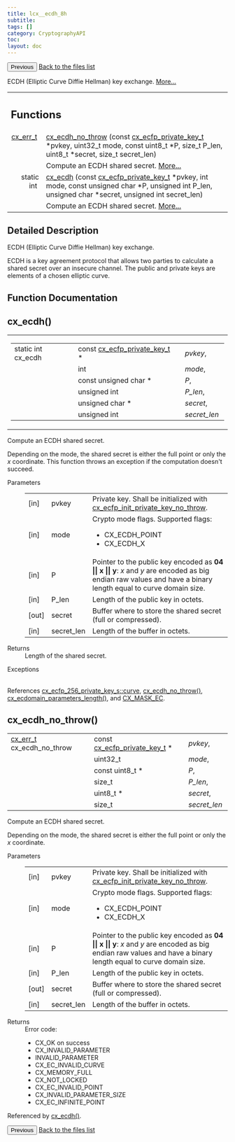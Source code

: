 ```yaml
---
title: lcx__ecdh_8h
subtitle:
tags: []
category: CryptographyAPI
toc:
layout: doc
---
```


<button class="uk-button uk-button-default uk-button-small uk-margin-medium-top" onclick="history.back()">Previous</button>
<a class="uk-button uk-button-default uk-button-small uk-margin-medium-top crypto-button" href="../../crypto-api/files">Back to the files list</a>


<p>ECDH (Elliptic Curve Diffie Hellman) key exchange.  
<a href="#details">More...</a></p>
<table class="memberdecls">
<tr class="heading"><td colspan="4"><h2 class="groupheader"><a name="func-members"></a>
Functions</h2></td></tr>
<tr class="memitem:aa36d38a37ced925043a8d17b750e3f6e"><td class="memItemLeft" align="right" valign="top"><a class="el" href="../cx__errors_8h#a06db7f567671764f4980db9bc828fa85">cx_err_t</a>&#160;</td><td colspan="3" class="memItemRight" valign="bottom"><a class="el" href="../lcx__ecdh_8h#aa36d38a37ced925043a8d17b750e3f6e">cx_ecdh_no_throw</a> (const <a class="el" href="../cx__ecfp__256__private__key__s">cx_ecfp_private_key_t</a> *pvkey, uint32_t mode, const uint8_t *P, size_t P_len, uint8_t *secret, size_t secret_len)</td></tr>
<tr class="memdesc:aa36d38a37ced925043a8d17b750e3f6e"><td class="mdescLeft">&#160;</td><td colspan="3" class="mdescRight">Compute an ECDH shared secret.  <a href="#aa36d38a37ced925043a8d17b750e3f6e">More...</a><br /></td></tr>
<tr class="memitem:a9a4febd251d944d6c04b43c7330740ce"><td class="memItemLeft" align="right" valign="top">static int&#160;</td><td colspan="3" class="memItemRight" valign="bottom"><a class="el" href="../lcx__ecdh_8h#a9a4febd251d944d6c04b43c7330740ce">cx_ecdh</a> (const <a class="el" href="../cx__ecfp__256__private__key__s">cx_ecfp_private_key_t</a> *pvkey, int mode, const unsigned char *P, unsigned int P_len, unsigned char *secret, unsigned int secret_len)</td></tr>
<tr class="memdesc:a9a4febd251d944d6c04b43c7330740ce"><td class="mdescLeft">&#160;</td><td colspan="3" class="mdescRight">Compute an ECDH shared secret.  <a href="#a9a4febd251d944d6c04b43c7330740ce">More...</a><br /></td></tr>
</table>
<a name="details" id="details"></a>

## Detailed Description

<div class="textblock"><p>ECDH (Elliptic Curve Diffie Hellman) key exchange. </p>
<p>ECDH is a key agreement protocol that allows two parties to calculate a shared secret over an insecure channel. The public and private keys are elements of a chosen elliptic curve. </p>
</div><h2 class="groupheader">Function Documentation</h2>
<a id="a9a4febd251d944d6c04b43c7330740ce"></a>
<h2 class="memtitle">cx_ecdh()</h2>

<div class="memitem">
<div class="memproto">
<table class="mlabels">
  <tr>
  <td class="mlabels-left">
      <table class="memname">
        <tr>
          <td class="memname">static int cx_ecdh </td>
          <td class="paramtype">const <a class="el" href="../cx__ecfp__256__private__key__s">cx_ecfp_private_key_t</a> *&#160;</td>
          <td class="paramname"><em>pvkey</em>, </td>
        </tr>
        <tr>
          <td class="paramkey"></td>
          <td class="paramtype">int&#160;</td>
          <td class="paramname"><em>mode</em>, </td>
        </tr>
        <tr>
          <td class="paramkey"></td>
          <td class="paramtype">const unsigned char *&#160;</td>
          <td class="paramname"><em>P</em>, </td>
        </tr>
        <tr>
          <td class="paramkey"></td>
          <td class="paramtype">unsigned int&#160;</td>
          <td class="paramname"><em>P_len</em>, </td>
        </tr>
        <tr>
          <td class="paramkey"></td>
          <td class="paramtype">unsigned char *&#160;</td>
          <td class="paramname"><em>secret</em>, </td>
        </tr>
        <tr>
          <td class="paramkey"></td>
          <td class="paramtype">unsigned int&#160;</td>
          <td class="paramname"><em>secret_len</em>&#160;</td>
        </tr>
        <tr>
        </tr>
      </table>
  </td>
  </tr>
</table>
</div><div class="memdoc">

<p>Compute an ECDH shared secret. </p>
<p>Depending on the mode, the shared secret is either the full point or only the <em>x</em> coordinate. This function throws an exception if the computation doesn't succeed.</p>
<dl class="params"><dt>Parameters</dt><dd>
  <table class="params">
    <tr><td class="paramdir">[in]</td><td class="paramname">pvkey</td><td colspan="4">Private key. Shall be initialized with <a class="el" href="../lcx__ecfp_8h#aa60ed5c59930e787f187df1802b84ab5" title="Initialize a private key. ">cx_ecfp_init_private_key_no_throw</a>.</td></tr>
    <tr><td class="paramdir">[in]</td><td class="paramname">mode</td><td colspan="4">Crypto mode flags. Supported flags:<ul>
<li>CX_ECDH_POINT</li>
<li>CX_ECDH_X</li>
</ul>
</td></tr>
    <tr><td class="paramdir">[in]</td><td class="paramname">P</td><td colspan="4">Pointer to the public key encoded as <b>04 || x || y</b>: <em>x</em> and <em>y</em> are encoded as big endian raw values and have a binary length equal to curve domain size.</td></tr>
    <tr><td class="paramdir">[in]</td><td class="paramname">P_len</td><td colspan="4">Length of the public key in octets.</td></tr>
    <tr><td class="paramdir">[out]</td><td class="paramname">secret</td><td colspan="4">Buffer where to store the shared secret (full or compressed).</td></tr>
    <tr><td class="paramdir">[in]</td><td class="paramname">secret_len</td><td colspan="4">Length of the buffer in octets.</td></tr>
  </table>
  </dd>
</dl>
<dl class="section return"><dt>Returns</dt><dd>Length of the shared secret.</dd></dl>
<dl class="exception"><dt>Exceptions</dt><dd>
  <table class="exception">
  </table>
  </dd>
</dl>

<p class="reference">References <a class="el" href="../cx__ecfp__256__private__key__s#a474bc8df07e877791f9b39dac8f9a8df">cx_ecfp_256_private_key_s::curve</a>, <a class="el" href="../lcx__ecdh_8h#aa36d38a37ced925043a8d17b750e3f6e">cx_ecdh_no_throw()</a>, <a class="el" href="../ox__ec_8h#a1c0a18bd483a254e2c7783442d32b002">cx_ecdomain_parameters_length()</a>, and <a class="el" href="../lcx__common_8h#a4550b2e093cd42ccf24e6b62df3747b4">CX_MASK_EC</a>.</p>

</div>
</div>
<a id="aa36d38a37ced925043a8d17b750e3f6e"></a>
<h2 class="memtitle">cx_ecdh_no_throw()</h2>

<div class="memitem">
<div class="memproto">
      <table class="memname">
        <tr>
          <td class="memname"><a class="el" href="../cx__errors_8h#a06db7f567671764f4980db9bc828fa85">cx_err_t</a> cx_ecdh_no_throw </td>
          <td class="paramtype">const <a class="el" href="../cx__ecfp__256__private__key__s">cx_ecfp_private_key_t</a> *&#160;</td>
          <td class="paramname"><em>pvkey</em>, </td>
        </tr>
        <tr>
          <td class="paramkey"></td>
          <td class="paramtype">uint32_t&#160;</td>
          <td class="paramname"><em>mode</em>, </td>
        </tr>
        <tr>
          <td class="paramkey"></td>
          <td class="paramtype">const uint8_t *&#160;</td>
          <td class="paramname"><em>P</em>, </td>
        </tr>
        <tr>
          <td class="paramkey"></td>
          <td class="paramtype">size_t&#160;</td>
          <td class="paramname"><em>P_len</em>, </td>
        </tr>
        <tr>
          <td class="paramkey"></td>
          <td class="paramtype">uint8_t *&#160;</td>
          <td class="paramname"><em>secret</em>, </td>
        </tr>
        <tr>
          <td class="paramkey"></td>
          <td class="paramtype">size_t&#160;</td>
          <td class="paramname"><em>secret_len</em>&#160;</td>
        </tr>
        <tr>
        </tr>
      </table>
</div><div class="memdoc">

<p>Compute an ECDH shared secret. </p>
<p>Depending on the mode, the shared secret is either the full point or only the <em>x</em> coordinate.</p>
<dl class="params"><dt>Parameters</dt><dd>
  <table class="params">
    <tr><td class="paramdir">[in]</td><td class="paramname">pvkey</td><td colspan="4">Private key. Shall be initialized with <a class="el" href="../lcx__ecfp_8h#aa60ed5c59930e787f187df1802b84ab5" title="Initialize a private key. ">cx_ecfp_init_private_key_no_throw</a>.</td></tr>
    <tr><td class="paramdir">[in]</td><td class="paramname">mode</td><td colspan="4">Crypto mode flags. Supported flags:<ul>
<li>CX_ECDH_POINT</li>
<li>CX_ECDH_X</li>
</ul>
</td></tr>
    <tr><td class="paramdir">[in]</td><td class="paramname">P</td><td colspan="4">Pointer to the public key encoded as <b>04 || x || y</b>: <em>x</em> and <em>y</em> are encoded as big endian raw values and have a binary length equal to curve domain size.</td></tr>
    <tr><td class="paramdir">[in]</td><td class="paramname">P_len</td><td colspan="4">Length of the public key in octets.</td></tr>
    <tr><td class="paramdir">[out]</td><td class="paramname">secret</td><td colspan="4">Buffer where to store the shared secret (full or compressed).</td></tr>
    <tr><td class="paramdir">[in]</td><td class="paramname">secret_len</td><td colspan="4">Length of the buffer in octets.</td></tr>
  </table>
  </dd>
</dl>
<dl class="section return"><dt>Returns</dt><dd>Error code:<ul>
<li>CX_OK on success</li>
<li>CX_INVALID_PARAMETER</li>
<li>INVALID_PARAMETER</li>
<li>CX_EC_INVALID_CURVE</li>
<li>CX_MEMORY_FULL</li>
<li>CX_NOT_LOCKED</li>
<li>CX_EC_INVALID_POINT</li>
<li>CX_INVALID_PARAMETER_SIZE</li>
<li>CX_EC_INFINITE_POINT </li>
</ul>
</dd></dl>

<p class="reference">Referenced by <a class="el" href="../lcx__ecdh_8h#a9a4febd251d944d6c04b43c7330740ce">cx_ecdh()</a>.</p>

</div>
</div>
<button class="uk-button uk-button-default uk-button-small uk-margin-medium-top" onclick="history.back()">Previous</button>
<a class="uk-button uk-button-default uk-button-small uk-margin-medium-top crypto-button" href="../../crypto-api/files">Back to the files list</a>

